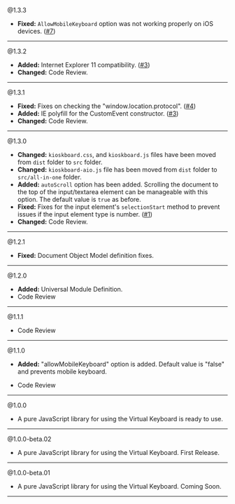 @1.3.3
* **Fixed:** `AllowMobileKeyboard` option was not working properly on iOS devices. ([#7](https://github.com/furcan/KioskBoard/issues/7))

-----

@1.3.2
* **Added:** Internet Explorer 11 compatibility. ([#3](https://github.com/furcan/KioskBoard/issues/3))
* **Changed:** Code Review.

-----

@1.3.1
* **Fixed:** Fixes on checking the "window.location.protocol". ([#4](https://github.com/furcan/KioskBoard/issues/4))
* **Added:** IE polyfill for the CustomEvent constructor. ([#3](https://github.com/furcan/KioskBoard/issues/3))
* **Changed:** Code Review.

-----

@1.3.0
* **Changed:** `kioskboard.css`, and `kioskboard.js` files have been moved from `dist` folder to `src` folder.
* **Changed:** `kioskboard-aio.js` file has been moved from `dist` folder to `src/all-in-one` folder.
* **Added:** `autoScroll` option has been added. Scrolling the document to the top of the input/textarea element can be manageable with this option. The default value is `true` as before.
* **Fixed:** Fixes for the input element's `selectionStart` method to prevent issues if the input element type is number. ([#1](https://github.com/furcan/KioskBoard/issues/1))
* **Changed:** Code Review.

-----

@1.2.1
* **Fixed:** Document Object Model definition fixes.

-----

@1.2.0
* **Added:** Universal Module Definition.
* Code Review

-----

@1.1.1
* Code Review

-----

@1.1.0
* **Added:** "allowMobileKeyboard" option is added. Default value is "false" and prevents mobile keyboard.

* Code Review

-----

@1.0.0
* A pure JavaScript library for using the Virtual Keyboard is ready to use.

-----

@1.0.0-beta.02
* A pure JavaScript library for using the Virtual Keyboard. First Release.

-----

@1.0.0-beta.01
* A pure JavaScript library for using the Virtual Keyboard. Coming Soon.

-----
